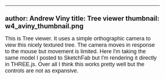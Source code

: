 

---
author: Andrew Viny
title: Tree viewer
thumbnail: w4_aviny_thumbnail.png
---

<title>Tree viewer</title>
<style>
	body { margin: 0; }
	canvas { width: 100%; height: 100% }
</style>

<div style="font-family:'arial'; font-size: 18px"> This is Tree viewer.  It uses a simple orthographic camera to view this nicely textured tree.  The camera moves in response to the mouse but movement is limited.  Here I'm taking the same model I posted to SketchFab but I'm rendering it directly in THREE.js.  Over all I think this works pretty well but the controls are not as expansive.</div>

<script src="http://threejs.org/build/three.js">
</script>

<script src="../code/aviny//OBJ_loader.js"></script>

<div id="canvas"></div>

<script>
var mouseX = 0, mouseY = 0;
var windowHalfX = window.innerWidth / 2;
var windowHalfY = window.innerHeight / 2;

var container = document.getElementById("canvas");

var scene = new THREE.Scene();
var camera = new THREE.OrthographicCamera( window.innerWidth / - 2, window.innerWidth / 2, 700 / 2, 700 / - 2, 1, 1000 );
scene.add( camera );
camera.position.z = 600;
camera.position.x = 0;

var ambient = new THREE.AmbientLight( 0x101030 );
				scene.add( ambient );
var directionalLight = new THREE.DirectionalLight( 0xffeedd );
				directionalLight.position.set( 0, 0, 1 );
				scene.add( directionalLight );

var manager = new THREE.LoadingManager();
				manager.onProgress = function ( item, loaded, total ) {
					console.log( item, loaded, total );
				};

var texture = new THREE.Texture();

var loader = new THREE.ImageLoader( manager );
				loader.load( '../code/aviny/textures/t0.jpg', function ( image ) {
					texture.image = image;
					texture.needsUpdate = true;
				} );



var renderer = new THREE.WebGLRenderer();
renderer.setSize( window.innerWidth, window.innerHeight );

var cubeBumpMaterial = new THREE.MeshPhongMaterial();

var objLoader = new THREE.OBJLoader();
objLoader.load('../code/aviny/models/THING.obj', function (obj) {
    obj.traverse(function (child) {

        if (child instanceof THREE.Mesh) {
        	child.material = cubeBumpMaterial;
            child.material.map = texture;
            child.material.bumpMap = texture;
            child.material.bumpScale = 12;
        }

    });

    obj.rotation.x = Math.PI/180*270;
    obj.position.y = -80;

    obj.scale.x = 2;
    obj.scale.y = 2;
    obj.scale.z = 2;

    console.log(obj);
    scene.add(obj);
});

renderer = new THREE.WebGLRenderer();
renderer.setPixelRatio( window.devicePixelRatio );
renderer.setSize( window.innerWidth, 700 );
container.appendChild( renderer.domElement );

document.addEventListener( 'mousemove', onDocumentMouseMove, false );

function onDocumentMouseMove( event ) {
				mouseX = ( event.clientX - windowHalfX ) / 2;
				mouseY = ( event.clientY - windowHalfY ) / 2;
			}

function animate() {
				requestAnimationFrame( animate );
				render();
			}

function render() {

				camera.position.x += ( mouseX - camera.position.x ) * .2;
				camera.position.y += ( - mouseY - camera.position.y ) * .2;

				camera.lookAt( scene.position );
				renderer.render( scene, camera );
			}

animate();

document.addEventListener( 'mousemove', onDocumentMouseMove, false );

</script>
